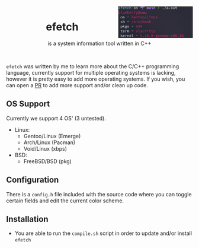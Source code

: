 <img src="https://raw.githubusercontent.com/NoSequel/efetch/main/screenshots/screenshot.png" width="40%" align="right">
<h1 align="center">efetch</h1>
<p align="center">is a system information tool written in C++</p><br>

``efetch`` was written by me to learn more about the C/C++ programming language, currently support for multiple operating systems is lacking, however it is pretty easy to add more operating systems. If you wish, you can open a [PR](https://github.com/NoSequel/efetch/pulls) to add more support and/or clean up code.

## OS Support
Currently we support 4 OS' (3 untested).
* Linux:
    - Gentoo/Linux (Emerge)
    - Arch/Linux (Pacman)
    - Void/Linux (xbps)
* BSD:
    - FreeBSD/BSD (pkg)

## Configuration
There is a ``config.h`` file included with the source code where you can toggle certain fields and edit the current color scheme.

## Installation
  - You are able to run the ``compile.sh`` script in order to update and/or install ``efetch``
